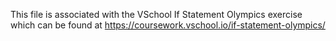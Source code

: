 This file is associated with the VSchool If Statement Olympics exercise which can be found at https://coursework.vschool.io/if-statement-olympics/